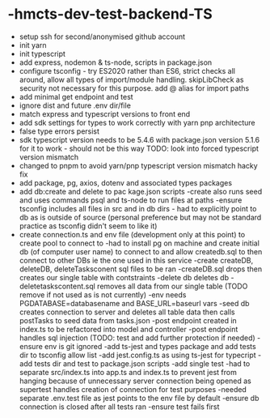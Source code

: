 # -hmcts-dev-test-backend-TS
- setup ssh for second/anonymised github account
- init yarn
- init typescript
- add express, nodemon & ts-node, scripts in package.json
- configure tsconfig - try ES2020 rather than ES6, strict checks all around, allow all types of import/module handling. skipLibCheck as security not necessary for this purpose. add @ alias for import paths
- add minimal get endpoint and test
- ignore dist and future .env dir/file
- match express and typescript versions to front end
- add sdk settings for types to work correctly with yarn pnp architecture
- false type errors persist
- sdk typescript version needs to be 5.4.6 with package.json version 5.1.6 for it to work - should not be this way
TODO: look into forced typescript version mismatch
- changed to pnpm to avoid yarn/pnp typescript version mismatch hacky fix
- add package, pg, axios, dotenv and associated types packages
- add db:create and delete to pac kage.json scripts
-create also runs seed and uses commands psql <path> and ts-node <path> to run files at paths
-ensure tsconfig includes all files in src and in db dirs - had to explicitly point to db as is outside of source (personal preference but may not be standard practice as tsconfig didn't seem to like it)
- create connection.ts and env file (development only at this point) to create pool to connect to 
-had to install pg on machine and create initial db (of computer user name) to connect to and allow createdb.sql to then connect to other DBs ie the one used in this service
-create createDB, deleteDB, deleteTasksconent sql files to be ran
-createDB.sql drops then creates our single table with contstraints
-delete db deletes db
-deletetaskscontent.sql removes all data from our single table (TODO remove if not used as is not currently)
-env needs PGDATABASE=databasename and BASE_URL=baseurl vars
-seed db creates connection to server and deletes all table data then calls postTasks to seed data from tasks.json
-post endpoint created in index.ts to be refactored into model and controller
-post endpoint handles sql injection (TODO: test and add further protection if needed)
-ensure env is git ignored
-add ts-jest and types package and add tests dir to tsconfig allow list
-add jest.config.ts as using ts-jest for typecript
-add tests dir and test to package.json scripts
-add single test
-had to separate src/index.ts into app.ts and index.ts to prevent jest from hanging because of unnecessary server connection being opened as supertest handles creation of connection for test purposes
-needed separate .env.test file as jest points to the env file by default
-ensure db connection is closed after all tests ran
-ensure test fails first


